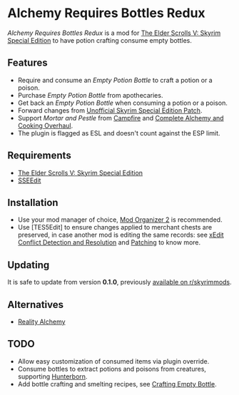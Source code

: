# Alchemy Requires Bottles Redux

_Alchemy Requires Bottles Redux_ is a mod for
[The Elder Scrolls V: Skyrim Special Edition][Skyrim Special Edition] to have
potion crafting consume empty bottles.

## Features

- Require and consume an _Empty Potion Bottle_ to craft a potion or a poison.
- Purchase _Empty Potion Bottle_ from apothecaries.
- Get back an _Empty Potion Bottle_ when consuming a potion or a poison.
- Forward changes from [Unofficial Skyrim Special Edition Patch][USSEP].
- Support _Mortar and Pestle_ from [Campfire] and
  [Complete Alchemy and Cooking Overhaul][CACO].
- The plugin is flagged as ESL and doesn't count against the ESP limit.

## Requirements

- [The Elder Scrolls V: Skyrim Special Edition][Skyrim Special Edition]
- [SSEEdit]

## Installation

- Use your mod manager of choice, [Mod Organizer 2] is recommended.
- Use [TES5Edit] to ensure changes applied to merchant chests are preserved, in
  case another mod is editing the same records: see
  [xEdit Conflict Detection and Resolution][#1] and [Patching][#2] to know
  more.

## Updating

It is safe to update from version **0.1.0**, previously
[available on r/skyrimmods][#3].

## Alternatives

- [Reality Alchemy]

## TODO

- Allow easy customization of consumed items via plugin override.
- Consume bottles to extract potions and poisons from creatures, supporting
  [Hunterborn].
- Add bottle crafting and smelting recipes, see [Crafting Empty Bottle].


[Skyrim Special Edition]: https://store.steampowered.com/app/489830
[Mod Organizer 2]: https://github.com/ModOrganizer2/modorganizer
[SSEEdit]: https://tes5edit.github.io
[USSEP]: https://www.nexusmods.com/skyrimspecialedition/mods/266
[Campfire]: https://www.nexusmods.com/skyrimspecialedition/mods/667
[CACO]: https://www.nexusmods.com/skyrimspecialedition/mods/19924
[Reality Alchemy]: https://www.nexusmods.com/skyrimspecialedition/mods/19269
[#1]: https://tes5edit.github.io/docs/5-conflict-detection-and-resolution.html
[#2]: https://www.reddit.com/r/skyrimmods/wiki/patching
[#3]: https://www.reddit.com/r/skyrimmods/comments/isgd8m/le_port_for_reality_alchemy_concotion_need_his/g58lbhg/
[Hunterborn]: https://www.nexusmods.com/skyrimspecialedition/mods/7900
[Crafting Empty Bottle]: https://www.nexusmods.com/skyrimspecialedition/mods/45539
